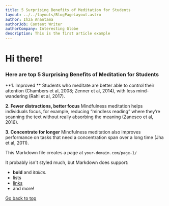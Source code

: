 ```yaml
---
title: 5 Surprising Benefits of Meditation for Students
layout: ../../layouts/BlogPageLayout.astro
author: Ihza Anantama
authorJob: Content Writer
authorCompany: Interesting Globe
description: This is the first article example
---
```


# Hi there!
### Here are top 5 Surprising Benefits of Meditation for Students

**1. Improved **
Students who meditate are better able to control their attention (Chambers et al, 2008; Zenner et al, 2014), with less mind-wandering (Rahl et al, 2017).

**2. Fewer distractions, better focus**
Mindfulness meditation helps individuals focus, for example, reducing “mindless reading” where they’re scanning the text without really absorbing the meaning (Zanesco et al, 2016).

**3. Concentrate for longer**
Mindfulness meditation also improves performance on tasks that need a concentration span over a long time (Jha et al, 2011).

This Markdown file creates a page at `your-domain.com/page-1/`

It probably isn't styled much, but Markdown does support:
- **bold** and _italics._
- lists
- [links](https://astro.build)
- and more!

[Go back to top](#here-are-top-5-surprising-benefits-of-meditation-for-students)
